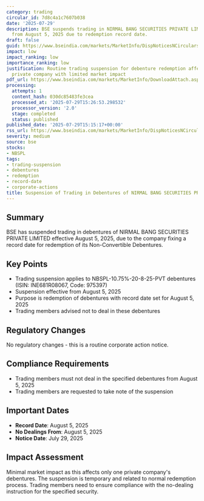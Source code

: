 ```yaml
---
category: trading
circular_id: 7d8c4a1c7607b038
date: '2025-07-29'
description: BSE suspends trading in NIRMAL BANG SECURITIES PRIVATE LIMITED debentures
  from August 5, 2025 due to redemption record date.
draft: false
guid: https://www.bseindia.com/markets/MarketInfo/DispNoticesNCirculars.aspx?Noticeid={CC48A335-F0E6-421F-ACDB-95654FFC8047}&noticeno=20250729-59&dt=07/29/2025&icount=59&totcount=66&flag=0
impact: low
impact_ranking: low
importance_ranking: low
justification: Routine trading suspension for debenture redemption affecting single
  private company with limited market impact
pdf_url: https://www.bseindia.com/markets/MarketInfo/DownloadAttach.aspx?id=20250729-59&attachedId=
processing:
  attempts: 1
  content_hash: 030dc85483fe3cea
  processed_at: '2025-07-29T15:26:53.298532'
  processor_version: '2.0'
  stage: completed
  status: published
published_date: '2025-07-29T15:15:17+00:00'
rss_url: https://www.bseindia.com/markets/MarketInfo/DispNoticesNCirculars.aspx?Noticeid={CC48A335-F0E6-421F-ACDB-95654FFC8047}&noticeno=20250729-59&dt=07/29/2025&icount=59&totcount=66&flag=0
severity: medium
source: bse
stocks:
- NBSPL
tags:
- trading-suspension
- debentures
- redemption
- record-date
- corporate-actions
title: Suspension of Trading in Debentures of NIRMAL BANG SECURITIES PRIVATE LIMITED
---
```


## Summary

BSE has suspended trading in debentures of NIRMAL BANG SECURITIES PRIVATE LIMITED effective August 5, 2025, due to the company fixing a record date for redemption of its Non-Convertible Debentures.

## Key Points

- Trading suspension applies to NBSPL-10.75%-20-8-25-PVT debentures (ISIN: INE681R08067, Code: 975397)
- Suspension effective from August 5, 2025
- Purpose is redemption of debentures with record date set for August 5, 2025
- Trading members advised not to deal in these debentures

## Regulatory Changes

No regulatory changes - this is a routine corporate action notice.

## Compliance Requirements

- Trading members must not deal in the specified debentures from August 5, 2025
- Trading members are requested to take note of the suspension

## Important Dates

- **Record Date**: August 5, 2025
- **No Dealings From**: August 5, 2025
- **Notice Date**: July 29, 2025

## Impact Assessment

Minimal market impact as this affects only one private company's debentures. The suspension is temporary and related to normal redemption process. Trading members need to ensure compliance with the no-dealing instruction for the specified security.